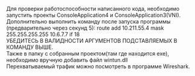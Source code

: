 Для проверки работоспособности написанного кода, необходимо запустить проекты ConsoleApplication4 и ConsoleApplication3(VNI). </br>
Дополнительно выполнить команду после запуска программы (предварительно через секунд 5): route add 10.211.55.4 mask 255.255.255.255 10.6.7.7 if 18</br>
УБЕДИТЕСЬ В ВАЛИДНОСТИ АРГУМЕНТОВ ПОДСТАВЛЯЕМЫХ В КОМАНДУ ВЫШЕ. </br>
Также в папку с собранным проектом(там где находится exe), необходимо вручную добавить файл wintun.dll</br>
Перехватываемый трафик можно посмотреть в программе Wireshark.</br>
